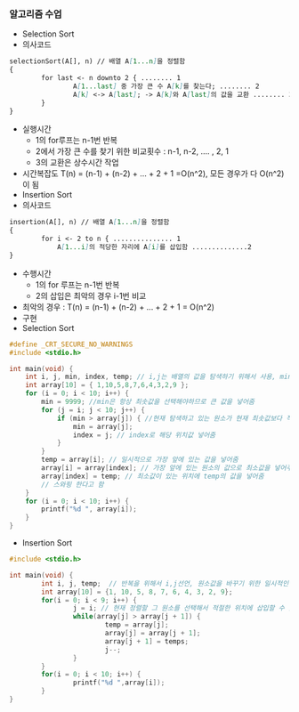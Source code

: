 ### 알고리즘 수업
- Selection Sort
- 의사코드
```Markdown
selectionSort(A[], n) // 배열 A[1...n]을 정렬함
{
		for last <- n downto 2 { ........ 1
				A[1...last] 중 가장 큰 수 A[k]를 찾는다; ........ 2
				A[k] <-> A[last]; -> A[k]와 A[last]의 값을 교환 ........ 3
		}
}
```
- 실행시간
	- 1의 for루프는 n-1번 반복
	- 2에서 가장 큰 수를 찾기 위한 비교횟수 : n-1, n-2, .... , 2, 1
	- 3의 교환은 상수시간 작업
- 시간복잡도 T(n) = (n-1) + (n-2) + ... + 2 + 1 =O(n^2), 모든 경우가 다 O(n^2)이 됨
- Insertion Sort
- 의사코드
```Markdown
insertion(A[], n) // 배열 A[1...n]을 정렬함
{
		for i <- 2 to n { ............... 1
			A[1...i]의 적당한 자리에 A[i]를 삽입함 ..............2
}
```
- 수행시간
	- 1의 for 루프는 n-1번 반복
	- 2의 삽입은 최악의 경우 i-1번 비교
- 최악의 경우 : T(n) = (n-1) + (n-2) + ... + 2 + 1 = O(n^2)
- 구현
- Selection Sort
```C
#define _CRT_SECURE_NO_WARNINGS
#include <stdio.h>

int main(void) {
	int i, j, min, index, temp; // i,j는 배열의 값을 탐색하기 위해서 사용, min은 가장 작은 것을 반복적으로 선택, 가장 작은 원소가 존재하는 위차 index, temp 특 정 두 숫자를 바꾸기 위해서
	int array[10] = { 1,10,5,8,7,6,4,3,2,9 };
	for (i = 0; i < 10; i++) {
		min = 9999; //min은 항상 최솟값을 선택해야하므로 큰 값을 넣어줌
		for (j = i; j < 10; j++) {
			if (min > array[j]) { //현재 탐색하고 있는 원소가 현재 최솟값보다 작으면 바꿔줌
				min = array[j];
				index = j; // index로 해당 위치값 넣어줌
			}
		}
		temp = array[i]; // 일시적으로 가장 앞에 있는 값을 넣어줌
		array[i] = array[index]; // 가장 앞에 있는 원소의 값으로 최소값을 넣어주고
		array[index] = temp; // 최소값이 있는 위치에 temp의 값을 넣어줌
		// 스와핑 한다고 함 
	}
	for (i = 0; i < 10; i++) {
		printf("%d ", array[i]);
	}
}
```
- Insertion Sort
```C
#include <stdio.h>

int main(void) {
		int i, j, temp;  // 반복을 위해서 i,j선언, 원소값을 바꾸기 위한 일시적인 변수 temp
		int array[10] = {1, 10, 5, 8, 7, 6, 4, 3, 2, 9};
		for(i = 0; i < 9; i++) {
				j = i; // 현재 정렬할 그 원소를 선택해서 적절한 위치에 삽입할 수 있도록 해주기 위해서
				while(array[j] > array[j + 1]) {
						temp = array[j];
						array[j] = array[j + 1];
						array[j + 1] = temps;
						j--;	
				}
		}
		for(i = 0; i < 10; i++) {
				printf("%d ",array[i]);
		}
}
```